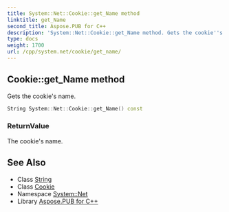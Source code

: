 ```yaml
---
title: System::Net::Cookie::get_Name method
linktitle: get_Name
second_title: Aspose.PUB for C++
description: 'System::Net::Cookie::get_Name method. Gets the cookie''s name in C++.'
type: docs
weight: 1700
url: /cpp/system.net/cookie/get_name/
---
```

## Cookie::get_Name method


Gets the cookie's name.

```cpp
String System::Net::Cookie::get_Name() const
```


### ReturnValue

The cookie's name.

## See Also

* Class [String](../../../system/string/)
* Class [Cookie](../)
* Namespace [System::Net](../../)
* Library [Aspose.PUB for C++](../../../)
